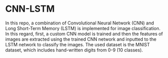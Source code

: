 # CNN-LSTM
In this repo, a combination of Convolutional Neural Network (CNN) and Long Short-Term Memory (LSTM) is implemented for image classification. In this regard, first, a custom CNN model is trained and then the features of images are extracted using the trained CNN network and inputted to the LSTM network to classify the images. The used dataset is the MNIST dataset, which includes hand-written digits from 0-9 (10 classes).  

